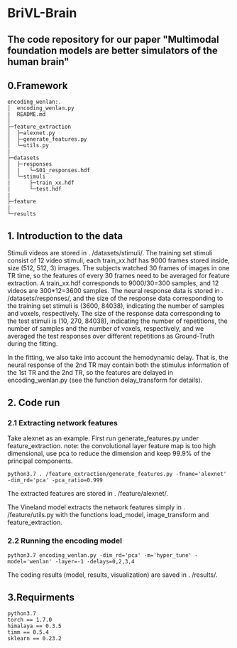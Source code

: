 # BriVL-Brain
## The code repository for our paper "Multimodal foundation models are better simulators of the human brain"
## 0.Framework
```
encoding_wenlan:.
│  encoding_wenlan.py
|  README.md
│
├─feature_extraction
│  ├─alexnet.py
│  ├─generate_features.py
│  └─utils.py
|
├─datasets
│  ├─responses
│  |   └─S01_responses.hdf
│  └─stimuli
|      ├─train_xx.hdf
|      └─test.hdf
|
├─feature
|
└─results
```

## 1. Introduction to the data
Stimuli videos are stored in . /datasets/stimuli/. The training set stimuli consist of 12 video stimuli, each train_xx.hdf has 9000 frames stored inside, size (512, 512, 3) images. The subjects watched 30 frames of images in one TR time, so the features of every 30 frames need to be averaged for feature extraction. A train_xx.hdf corresponds to 9000/30=300 samples, and 12 videos are 300*12=3600 samples. The neural response data is stored in . /datasets/responses/, and the size of the response data corresponding to the training set stimuli is (3600, 84038), indicating the number of samples and voxels, respectively. The size of the response data corresponding to the test stimuli is (10, 270, 84038), indicating the number of repetitions, the number of samples and the number of voxels, respectively, and we averaged the test responses over different repetitions as Ground-Truth during the fitting.

In the fitting, we also take into account the hemodynamic delay. That is, the neural response of the 2nd TR may contain both the stimulus information of the 1st TR and the 2nd TR, so the features are delayed in encoding_wenlan.py (see the function delay_transform for details).

## 2. Code run
### 2.1 Extracting network features

Take alexnet as an example. First run generate_features.py under feature_extraction. note: the convolutional layer feature map is too high dimensional, use pca to reduce the dimension and keep 99.9% of the principal components.
```shell
python3.7 . /feature_extraction/generate_features.py -fname='alexnet' -dim_rd='pca' -pca_ratio=0.999
```
The extracted features are stored in . /feature/alexnet/.

The Vineland model extracts the network features simply in . /feature/utils.py with the functions load_model, image_transform and feature_extraction.

### 2.2 Running the encoding model
```shell
python3.7 encoding_wenlan.py -dim_rd='pca' -m='hyper_tune' -model='wenlan' -layer=-1 -delays=0,2,3,4
```
The coding results (model, results, visualization) are saved in . /results/.


## 3.Requirments
```
python3.7
torch == 1.7.0
himalaya == 0.3.5
timm == 0.5.4
sklearn == 0.23.2
```
